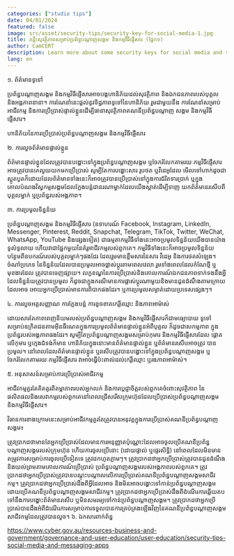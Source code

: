 ```yaml
---
categories: ["studio tips"]
date: 04/01/2024
featured: false
image: src/asset/security-tips/security-key-for-social-media-1.jpg
title: គន្លឹះសុវត្ថិភាពសម្រាប់ប្រព័ន្ធបណ្តាញសង្គម និងកម្មវិធីផ្ញើសារ (ផ្នែក១)
author: CamCERT
description: Learn more about some security keys for social media and sms.
lang: en
---
```


១. ព័ត៌មានទូទៅ

ប្រព័ន្ធបណ្តាញសង្គម និងកម្មវិធីផ្ញើសារអាចបង្កហានិភ័យដល់សុវត្ថិភាព និងឯកជនភាពរបស់បុគ្គល និងអង្គភាពនានា។ ការណែនាំនេះផ្តល់នូវទិដ្ឋភាពទូទៅនៃហានិភ័យ រួមជាមួយនឹង ការណែនាំសម្រាប់អាជីវកម្ម និងការប្រើប្រាស់ផ្ទាល់ខ្លួនដើម្បីធានាសុវត្ថិភាពគណនីប្រព័ន្ធបណ្តាញ សង្គម និងកម្មវិធីផ្ញើសារ។

ហានិភ័យនៃការប្រើប្រាស់ប្រព័ន្ធបណ្តាញសង្គម និងកម្មវិធីផ្ញើសារ

២. ការលួចព័ត៌មានផ្ទាល់ខ្លួន

ព័ត៌មានផ្ទាល់ខ្លួនដែលត្រូវបានបង្ហោះទៅក្នុងប្រព័ន្ធបណ្តាញសង្គម ឬចែករំលែកតាមរយៈកម្មវិធីផ្ញើសារ អាចត្រូវបានគេលួយយកមកប្រើប្រាស់ សូម្បីតែការបង្ហោះសារ រូបថត ឬវីដេអូដែល មើលទៅហាក់ដូចជាស្លូតបូតក៏ដោយដែលព័ត៌មានទាំងនេះក៏អាចត្រូវបានប្រើប្រាស់នៅក្នុងការជំរិតទារប្រាក់ ឬក្នុងគោលបំណងវិស្វកម្មសង្គមដែលក្លែងបន្លំជានរណាម្នាក់ដែលយើងស្គាត់ដើម្បីទាញ យកព័ត៌មានរសើបពីបុគ្គលម្នាក់ ឬប្រព័ន្ធរបស់អង្គភាព។

៣. ការប្រមូលទិន្នន័យ

ប្រព័ន្ធបណ្តាញសង្គម និងកម្មវិធីផ្ញើសារ (ឧទាហរណ៍ Facebook, Instagram, LinkedIn, Messenger, Pinterest, Reddit, Snapchat, Telegram, TikTok, Twitter, WeChat, WhatsApp, YouTube និងផ្សេងទៀត) ជាធម្មតាកម្មវិធីទាំងនេះអាចប្រមូលទិន្នន័យយើងបានយ៉ាងទូលំទូលាយ ហើយវាជាផ្នែកមួយនៃគំរូអាជីវកម្មរបស់ពួកគេ។ កម្មវិធីទាំងនេះក៏អាចប្រមូលទិន្នន័យបន្ថែមពីឧបករណ៍របស់បុគ្គលម្នាក់ៗផងដែរ ដែលរួមមានខ្លឹមសារនៃសារ វីដេអូ និងការថតសំឡេង។ ចំណាំប្រភេទ នៃទិន្នន័យដែលបានប្រមូលអាចផ្លាស់ប្តូរតាមពេលវេលា រួមទាំងពេលដែលកំណែថ្មី ឬមុខងារដែល ត្រូវបានចេញផ្សាយ។ លក្ខខណ្ឌនៃការប្រើប្រាស់និងគោលការណ៍ឯកជនភាពទាក់ទងនឹងអ្វីដែលទិន្នន័យត្រូវបានប្រមូល ក៏ដូចជាក្នុងករណីមានការផ្លាស់ប្តូរណាមួយនិងមានជូនដំណឹងតាមក្រោយដែលអាច អោយអ្នកប្រើប្រាស់មានការពិបាកផងដែរ។ ឬការប្រមូលសម្ងាត់ដោយប្រទេសផ្សេងៗ។

៤. ការលួចអត្តសញ្ញាណ ការក្លែងបន្លំ ការខូចខាតកេរ្តិ៍ឈ្មោះ និងភាពអាម៉ាស់

ដោយសារតែភាពពេញនិយមរបស់ប្រព័ន្ធបណ្តាញសង្គម និងកម្មវិធីផ្ញើសារក៏ជាមធ្យោបាយ ទូទៅសម្រាប់ឧក្រិតជនតាមអ៊ីនធឺណេតក្នុងការប្រមូលព័ត៌មានផ្ទាល់ខ្លួនអំពីបុគ្គល ក៏ដូចជាសកម្មភាព ក្នុងប្រព័ន្ធរបស់អង្គភាពផងដែរ។ សូម្បីតែប្រព័ន្ធបណ្តាញសង្គមសម្រាប់កុមារ និងកម្មវិធីផ្ញើសារដែល ផ្តោតលើកុមារ ឬក្មេងជំទង់ក៏មាន ហានិភ័យក្នុងនោះមានព័ត៌មានផ្ទាល់ខ្លួន ឬព័ត៌មានរសើបអាចត្រូវ បានប្រមូល។ នៅពេលដែលព័ត៌មានផ្ទាល់ខ្លួន ឬរសើបត្រូវបានបង្ហោះទៅក្នុងប្រព័ន្ធបណ្តាញសង្គម ឬចែករំលែកតាមរយៈកម្មវិធីផ្ញើសារ វាអាចធ្វើប៉ះពាល់ដល់កេរ្តិ៍ឈ្មោះ ឬរងភាពអាម៉ាស់។

៥. អនុសាសន៍សម្រាប់ការប្រើប្រាស់អាជីវកម្ម

អាជីវកម្មគួរតែគិតគូរពីតម្លាភាពរបស់អ្នកលក់ និងការប្តេជ្ញាចិត្តរបស់ពួកគេចំពោះសុវត្ថិភាព នៃផលិតផលនិងសេវាកម្មរបស់ពួកគេនៅពេលជ្រើសរើសក្រុមហ៊ុនដែលប្រើប្រាស់ប្រព័ន្ធបណ្តាញសង្គម និងកម្មវិធីផ្ញើសារ។

វិធានការខាងក្រោមនេះសម្រាប់អាជីវកម្មគួរតែត្រូវបានអនុវត្តក្នុងការប្រើប្រាស់គណនីប្រព័ន្ធបណ្តាញសង្គម៖

ត្រូវប្រាកដថាមានតែអ្នកប្រើប្រាស់ដែលមានការអនុញ្ញាតប៉ុណ្ណោះដែលអាចចូលប្រើគណនីប្រព័ន្ធបណ្តាញសង្គមរបស់ក្រុមហ៊ុន ហើយការចូលប្រើនោះ (ដោយផ្ទាល់ ឬផ្ទេរសិទ្ធិ) នៅពេលដែលមិនមានតម្រូវការសម្រាប់ការចូលប្រើទៀតទេ ត្រូវដកហូតភ្លាមៗ។
ត្រូវប្រាកដថាអ្នកប្រើប្រាស់ត្រូវបានជូនដំណឹង និងយល់ព្រមតាមគោលការណ៍ប្រើប្រាស់ ប្រព័ន្ធបណ្តាញសង្គមរបស់អង្គភាពរបស់ពួកគេ។
ត្រូវប្រាកដថាអ្នកប្រើប្រាស់ត្រូវបានបណ្តុះបណ្តាលលើការប្រើប្រាស់គណនីប្រព័ន្ធបណ្តាញសង្គមសាជីវកម្ម។
ត្រូវប្រាកដថាអ្នកប្រើប្រាស់ដឹងពីអ្វីដែលអាច និងមិនអាចបង្ហោះទៅកាន់ប្រព័ន្ធបណ្តាញសង្គម ដោយប្រើគណនីប្រព័ន្ធបណ្តាញសង្គមសាជីវកម្ម។
ត្រូវប្រាកដថាអ្នកប្រើប្រាស់ដឹងពីដំណើរការឆ្លើយតបទៅនឹងការបង្ហោះព័ត៌មានរសើប ឬមិនសមរម្យទៅកាន់ប្រព័ន្ធបណ្តាញសង្គម។
ត្រូវប្រាកដថាអ្នកប្រើប្រាស់បានដឹងអំពីដំណើរការសម្រាប់ការទទួលបានការគ្រប់គ្រងឡើងវិញនៃគណនីប្រព័ន្ធបណ្តាញសង្គមសាជីវកម្មដែលត្រូវបានលួច។
៦. ឯកសារពាក់ព័ន្ធ

https://www.cyber.gov.au/resources-business-and-government/governance-and-user-education/user-education/security-tips-social-media-and-messaging-apps
